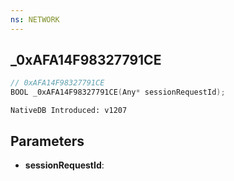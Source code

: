 ```yaml
---
ns: NETWORK
---
```

## _0xAFA14F98327791CE

```c
// 0xAFA14F98327791CE
BOOL _0xAFA14F98327791CE(Any* sessionRequestId);
```

```
NativeDB Introduced: v1207
```

## Parameters
* **sessionRequestId**:
